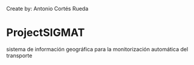 Create by: Antonio Cortés Rueda 
# ProjectSIGMAT
sistema de información geográfica para la monitorización automática del transporte


